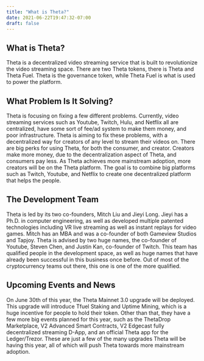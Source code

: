 ```yaml
---
title: "What is Theta?"
date: 2021-06-22T19:47:32-07:00
draft: false
---
```



## What is Theta?

 Theta is a decentralized video streaming service that is built to revolutionize the video streaming space. There are two Theta tokens, there is Theta and Theta Fuel. Theta is the governance token, while Theta Fuel is what is used to power the platform. 

## What Problem Is It Solving?

Theta is focusing on fixing a few different problems. Currently, video streaming services such as Youtube, Twitch, Hulu, and Netflix all are centralized, have some sort of fee/ad system to make them money, and poor infrastructure. Theta is aiming to fix these problems, with a decentralized way for creators of any level to stream their videos on. There are big perks for using Theta, for both the consumer, and creator. Creators make more money, due to the decentralization aspect of Theta, and consumers pay less. As Theta achieves more mainstream adoption, more creators will be on the Theta platform. The goal is to combine big platforms such as Twitch, Youtube, and Netflix to create one decentralized platform that helps the people.

## The Development Team

Theta is led by its two co-founders, Mitch Liu and Jieyi Long. Jieyi has a Ph.D. in computer engineering, as well as developed multiple patented technologies including VR live streaming as well as instant replays for video games. Mitch has an MBA and was a co-founder of both Gameview Studios and Tapjoy. Theta is advised by two huge names, the co-founder of Youtube, Steven Chen, and Justin Kan, co-founder of Twitch. This team has qualified people in the development space, as well as huge names that have already been successful in this business once before. Out of most of the cryptocurrency teams out there, this one is one of the more qualified. 

## Upcoming Events and News

On June 30th of this year, the Theta Mainnet 3.0 upgrade will be deployed. This upgrade will introduce Tfuel Staking and Uptime Mining, which is a huge incentive for people to hold their token. Other than that, they have a few more big events planned for this year, such as the ThetaDrop Marketplace, V2 Advanced Smart Contracts, V2 Edgecast fully decentralized streaming D-App, and an official Theta app for the Ledger/Trezor. These are just a few of the many upgrades Theta will be having this year, all of which will push Theta towards more mainstream adoption.